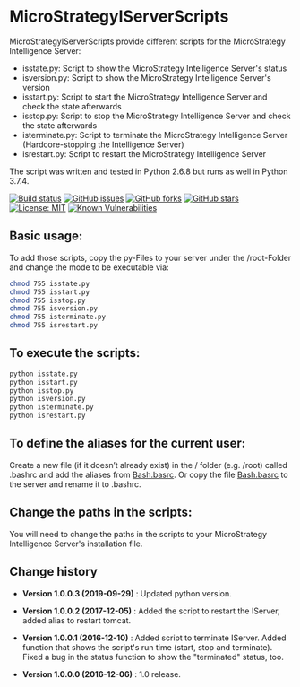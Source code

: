 MicroStrategyIServerScripts
====================================

MicroStrategyIServerScripts provide different scripts for the MicroStrategy Intelligence Server:
<ul>
<li>isstate.py:	Script to show the MicroStrategy Intelligence Server's status</li>
<li>isversion.py: Script to show the MicroStrategy Intelligence Server's version</li>
<li>isstart.py:	Script to start the MicroStrategy Intelligence Server and check the state afterwards</li>
<li>isstop.py: Script to stop the MicroStrategy Intelligence Server and check the state afterwards</li>
<li>isterminate.py: Script to terminate the MicroStrategy Intelligence Server (Hardcore-stopping the Intelligence Server)</li>
<li>isrestart.py:	Script to restart the MicroStrategy Intelligence Server</li>
</ul>

The script was written and tested in Python 2.6.8 but runs as well in Python 3.7.4.

[![Build status](https://ci.appveyor.com/api/projects/status/h9n6uochm3mu3o2p?svg=true)](https://ci.appveyor.com/project/SeppPenner/microstrategyiserverscripts)
[![GitHub issues](https://img.shields.io/github/issues/SeppPenner/MicroStrategyIServerScripts.svg)](https://github.com/SeppPenner/MicroStrategyIServerScripts/issues)
[![GitHub forks](https://img.shields.io/github/forks/SeppPenner/MicroStrategyIServerScripts.svg)](https://github.com/SeppPenner/MicroStrategyIServerScripts/network)
[![GitHub stars](https://img.shields.io/github/stars/SeppPenner/MicroStrategyIServerScripts.svg)](https://github.com/SeppPenner/MicroStrategyIServerScripts/stargazers)
[![License: MIT](https://img.shields.io/badge/License-MIT-blue.svg)](https://raw.githubusercontent.com/SeppPenner/MicroStrategyIServerScripts/master/License.txt)
[![Known Vulnerabilities](https://snyk.io/test/github/SeppPenner/MicroStrategyIServerScripts/badge.svg)](https://snyk.io/test/github/SeppPenner/MicroStrategyIServerScripts) 

## Basic usage:
To add those scripts, copy the py-Files to your server under the /root-Folder and change the mode
to be executable via:
```bash
chmod 755 isstate.py
chmod 755 isstart.py
chmod 755 isstop.py
chmod 755 isversion.py
chmod 755 isterminate.py
chmod 755 isrestart.py
```

## To execute the scripts:
```python
python isstate.py
python isstart.py
python isstop.py
python isversion.py
python isterminate.py
python isrestart.py
```

## To define the aliases for the current user:
Create a new file (if it doesn’t already exist) in the /<username> folder (e.g. /root) called .bashrc and add the aliases from [Bash.basrc](https://github.com/SeppPenner/MicroStrategyIServerScripts/blob/master/Bash.bashrc).
Or copy the file [Bash.basrc](https://github.com/SeppPenner/MicroStrategyIServerScripts/blob/master/Bash.bashrc) to the server and rename it to .bashrc.

## Change the paths in the scripts:
You will need to change the paths in the scripts to your MicroStrategy Intelligence Server's installation file.

Change history
--------------

* **Version 1.0.0.3 (2019-09-29)** : Updated python version.
* **Version 1.0.0.2 (2017-12-05)** : Added the script to restart the IServer, added alias to restart tomcat.

* **Version 1.0.0.1 (2016-12-10)** : Added script to terminate IServer. Added function that shows the script's run time (start, stop and terminate).
									 Fixed a bug in the status function to show the "terminated" status, too.
* **Version 1.0.0.0 (2016-12-06)** : 1.0 release.
